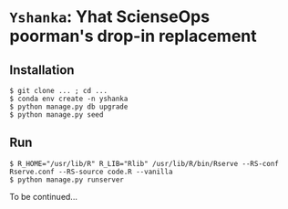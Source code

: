 `Yshanka`: Yhat ScienseOps poorman's drop-in replacement
========================================================

Installation
----------------

```
$ git clone ... ; cd ...
$ conda env create -n yshanka
$ python manage.py db upgrade
$ python manage.py seed
```

Run
----------------

```
$ R_HOME="/usr/lib/R" R_LIB="Rlib" /usr/lib/R/bin/Rserve --RS-conf Rserve.conf --RS-source code.R --vanilla
$ python manage.py runserver
```

To be continued...
